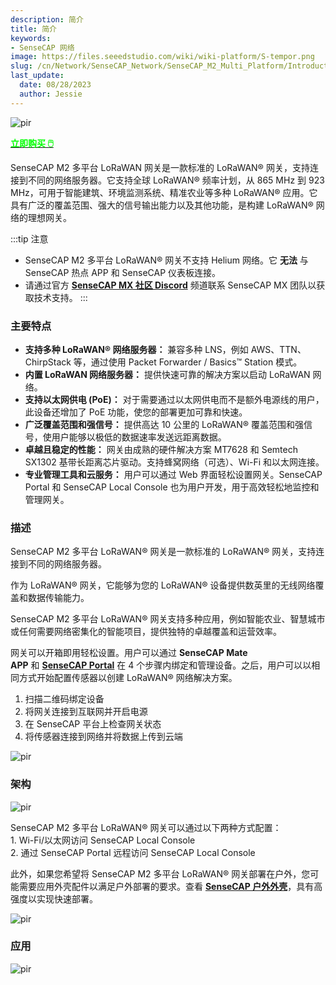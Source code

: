```yaml
---
description: 简介
title: 简介
keywords:
- SenseCAP 网络
image: https://files.seeedstudio.com/wiki/wiki-platform/S-tempor.png
slug: /cn/Network/SenseCAP_Network/SenseCAP_M2_Multi_Platform/Introduction
last_update:
  date: 08/28/2023
  author: Jessie
---
```





<p style={{textAlign: 'center'}}><img src="https://www.sensecapmx.com/wp-content/uploads/2023/02/Pasted-into-1-10.png" alt="pir" width={500} height="auto" /></p>

<div class="get_one_now_container" style={{textAlign: 'center'}}>
    <a class="get_one_now_item" href="https://www.seeedstudio.com/SenseCAP-Multi-Platform-LoRaWAN-Indoor-Gateway-SX1302-US915-p-5472.html" target="_blank" rel="noopener noreferrer">
            <strong><span><font color={'FFFFFF'} size={"4"}> 立即购买 🖱️</font></span></strong>
    </a>
</div>



SenseCAP M2 多平台 LoRaWAN 网关是一款标准的 LoRaWAN® 网关，支持连接到不同的网络服务器。它支持全球 LoRaWAN® 频率计划，从 865 MHz 到 923 MHz，可用于智能建筑、环境监测系统、精准农业等多种 LoRaWAN® 应用。它具有广泛的覆盖范围、强大的信号输出能力以及其他功能，是构建 LoRaWAN® 网络的理想网关。


:::tip 注意

*   SenseCAP M2 多平台 LoRaWAN® 网关不支持 Helium 网络。它 **无法** 与 SenseCAP 热点 APP 和 SenseCAP 仪表板连接。
*   请通过官方 [**SenseCAP MX 社区 Discord**](https://discord.com/invite/sensecap) 频道联系 SenseCAP MX 团队以获取技术支持。
:::

### 主要特点


*   **支持多种 LoRaWAN® 网络服务器：** 兼容多种 LNS，例如 AWS、TTN、ChirpStack 等，通过使用 Packet Forwarder / Basics™ Station 模式。
*   **内置 LoRaWAN 网络服务器：** 提供快速可靠的解决方案以启动 LoRaWAN 网络。
*   **支持以太网供电 (PoE)：** 对于需要通过以太网供电而不是额外电源线的用户，此设备还增加了 PoE 功能，使您的部署更加可靠和快速。
*   **广泛覆盖范围和强信号：** 提供高达 10 公里的 LoRaWAN® 覆盖范围和强信号，使用户能够以极低的数据速率发送远距离数据。
*   **卓越且稳定的性能：** 网关由成熟的硬件解决方案 MT7628 和 Semtech SX1302 基带长距离芯片驱动。支持蜂窝网络（可选）、Wi-Fi 和以太网连接。
*   **专业管理工具和云服务：** 用户可以通过 Web 界面轻松设置网关。SenseCAP Portal 和 SenseCAP Local Console 也为用户开发，用于高效轻松地监控和管理网关。


### 描述


SenseCAP M2 多平台 LoRaWAN® 网关是一款标准的 LoRaWAN® 网关，支持连接到不同的网络服务器。

作为 LoRaWAN® 网关，它能够为您的 LoRaWAN® 设备提供数英里的无线网络覆盖和数据传输能力。

SenseCAP M2 多平台 LoRaWAN® 网关支持多种应用，例如智能农业、智慧城市或任何需要网络密集化的智能项目，提供独特的卓越覆盖和运营效率。

网关可以开箱即用轻松设置。用户可以通过 **SenseCAP Mate APP** 和 **[SenseCAP Portal](https://sensecap-docs.seeed.cc/quickstart.html)** 在 4 个步骤内绑定和管理设备。之后，用户可以以相同方式开始配置传感器以创建 LoRaWAN® 网络解决方案。

1.  扫描二维码绑定设备
2.  将网关连接到互联网并开启电源
3.  在 SenseCAP 平台上检查网关状态
4.  将传感器连接到网络并将数据上传到云端



<p style={{textAlign: 'center'}}><img src="https://media-cdn.seeedstudio.com/media/wysiwyg/senseCAP_01.png" alt="pir" width={800} height="auto" /></p>


### 架构


<p style={{textAlign: 'center'}}><img src="https://media-cdn.seeedstudio.com/media/wysiwyg/_0129.jpg" alt="pir" width={800} height="auto" /></p>


SenseCAP M2 多平台 LoRaWAN® 网关可以通过以下两种方式配置：  
1\. Wi-Fi/以太网访问 SenseCAP Local Console  
2\. 通过 SenseCAP Portal 远程访问 SenseCAP Local Console

此外，如果您希望将 SenseCAP M2 多平台 LoRaWAN® 网关部署在户外，您可能需要应用外壳配件以满足户外部署的要求。查看 **[SenseCAP 户外外壳](https://www.seeedstudio.com/SenseCAP-Outdoor-Enclosure-p-5353.html)**，具有高强度以实现快速部署。

<p style={{textAlign: 'center'}}><img src="https://media-cdn.seeedstudio.com/media/wysiwyg/_6.10_2.png" alt="pir" width={800} height="auto" /></p>


### 应用



<p style={{textAlign: 'center'}}><img src="https://files.seeedstudio.com/products/114991726/img/application%20seeed%20page%20for%20sensecap.png" alt="pir" width={800} height="auto" /></p>